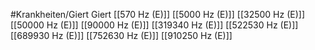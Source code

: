 #Krankheiten/Giert
Giert
[[570 Hz (E)]]
[[5000 Hz (E)]]
[[32500 Hz (E)]]
[[50000 Hz (E)]]
[[90000 Hz (E)]]
[[319340 Hz (E)]]
[[522530 Hz (E)]]
[[689930 Hz (E)]]
[[752630 Hz (E)]]
[[910250 Hz (E)]]